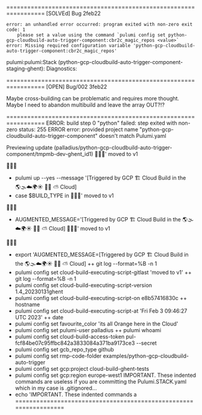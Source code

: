 
=================================================================
[SOLVEd] Bug 2feb22


    error: an unhandled error occurred: program exited with non-zero exit code: 1
        please set a value using the command `pulumi config set python-gcp-cloudbuild-auto-trigger-component:cbr2c_magic_repos <value>`
    error: Missing required configuration variable 'python-gcp-cloudbuild-auto-trigger-component:cbr2c_magic_repos'
  pulumi:pulumi:Stack (python-gcp-cloudbuild-auto-trigger-component-staging-ghent):
Diagnostics:

=================================================================
[OPEN] Bug/002 3feb22

Maybe cross-building can be problematic and requires more thought.
Maybe I need to abandon multibuild and leave the array OUT?!?


=================================================================
ERROR: build step 0 "python" failed: step exited with non-zero status: 255
ERROR
error: provided project name "python-gcp-cloudbuild-auto-trigger-component" doesn't match Pulumi.yaml

Previewing update (palladius/python-gcp-cloudbuild-auto-trigger-component/tmpmb-dev-ghent_id1)
💬💬💬'
moved to v1


💬💬💬
+ pulumi up --yes --message '[Triggered by GCP 🏗️ Cloud Build in the 🌎‍🌫️☁️🌍☀️ 😶‍🌫️ ⛅ Cloud]
+ case $BUILD_TYPE in
💬💬💬'
moved to v1


💬💬💬
+ AUGMENTED_MESSAGE='[Triggered by GCP 🏗️ Cloud Build in the 🌎‍🌫️☁️🌍☀️ 😶‍🌫️ ⛅ Cloud]
💬💬💬'
moved to v1


💬💬💬
+ export 'AUGMENTED_MESSAGE=[Triggered by GCP 🏗️ Cloud Build in the 🌎‍🌫️☁️🌍☀️ 😶‍🌫️ ⛅ Cloud]
++ git log --format=%B -n 1
+ pulumi config set cloud-build-executing-script-gitlast 'moved to v1'
++ git log --format=%B -n 1
+ pulumi config set cloud-build-executing-script-version 1.4_20230131ghent
+ pulumi config set cloud-build-executing-script-on e8b57416830c
++ hostname
+ pulumi config set cloud-build-executing-script-at 'Fri Feb  3 09:46:27 UTC 2023'
++ date
+ pulumi config set favourite_color 'its all Orange here in the Cloud'
+ pulumi config set pulumi-user palladius
++ pulumi whoami
+ pulumi config set cloud-build-access-token pul-fcf84be07c95ffbc842a3833084a371ba9173ce3 --secret
+ pulumi config set gcb_repo_type github
+ pulumi config set rmp-code-folder examples/python-gcp-cloudbuild-auto-trigger
+ pulumi config set gcp:project cloud-build-ghent-tests
+ pulumi config set gcp:region europe-west1
IMPORTANT. These indented commands are useless if you are committing the Pulumi.STACK.yaml which in my case is .gitignored...
+ echo 'IMPORTANT. These indented commands a
=================================================================